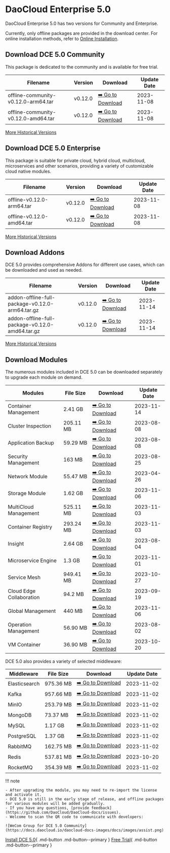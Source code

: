 # DaoCloud Enterprise 5.0

DaoCloud Enterprise 5.0 has two versions for Community and Enterprise.

Currently, only offline packages are provided in the download center. For online installation methods, refer to [Online Installation](../install/index.md).

## Download DCE 5.0 Community

This package is dedicated to the community and is available for free trial.

| Filename | Version | Download  | Update Date |
| -------- | ------- | --------- | ----------- |
| offline-community-v0.12.0-arm64.tar | v0.12.0 | [:arrow_right: Go to Download](./free/dce5-installer-v0.12.0.md) | 2023-11-08  |
| offline-community-v0.12.0-amd64.tar | v0.12.0 | [:arrow_right: Go to Download](./free/dce5-installer-v0.12.0.md) | 2023-11-08  |

[More Historical Versions](./free/dce5-installer-history.md)

## Download DCE 5.0 Enterprise

This package is suitable for private cloud, hybrid cloud, multicloud, microservices and other scenarios, providing a variety of customizable cloud native modules.

| Filename | Version | Download | Update Date |
| -------- | ------- | -------- | ----------- |
| offline-v0.12.0-arm64.tar | v0.12.0 | [:arrow_right: Go to Download](./business/dce5-installer-v0.12.0.md) | 2023-11-08  |
| offline-v0.12.0-amd64.tar | v0.12.0 | [:arrow_right: Go to Download](./business/dce5-installer-v0.12.0.md) | 2023-11-08  |

[More Historical Versions](./business/dce5-installer-history.md)

## Download Addons

DCE 5.0 provides comprehensive Addons for different use cases, which can be downloaded and used as needed.

| Filename | Version | Download | Update Date |
| -------- | ------- | -------- | ----------- |
| addon-offline-full-package-v0.12.0-arm64.tar.gz | v0.12.0 | [:arrow_right: Go to Download](./addon/v0.12.0.md) | 2023-11-14 |
| addon-offline-full-package-v0.12.0-amd64.tar.gz | v0.12.0 | [:arrow_right: Go to Download](./addon/v0.12.0.md) | 2023-11-14 |

[More Historical Versions](./addon/history.md)

## Download Modules

The numerous modules included in DCE 5.0 can be downloaded separately to upgrade each module on demand.

| Modules                  | File Size | Download                                              | Update Date |
| ------------------------ | --------- | ----------------------------------------------------- | ----------- |
| Container Management     | 2.41 GB   | [:arrow_right: Go to Download](./modules/ghippo.md)    | 2023-11-14  |
| Cluster Inspection       | 205.11 MB | [:arrow_right: Go to Download](./modules/kcollie.md)   | 2023-08-08  |
| Application Backup       | 59.29 MB  | [:arrow_right: Go to Download](./modules/kcoral.md)    | 2023-08-08  |
| Security Management      | 163 MB    | [:arrow_right: Go to Download](./modules/dowl.md)      | 2023-08-25  |
| Network Module           | 55.47 MB  | [:arrow_right: Go to Download](./modules/spidernet.md) | 2023-04-26  |
| Storage Module           | 1.62 GB   | [:arrow_right: Go to Download](./modules/hwameistor.md) | 2023-11-06 |
| MultiCloud Management    | 525.11 MB | [:arrow_right: Go to Download](./modules/kairship.md)  | 2023-11-03  |
| Container Registry       | 293.24 MB | [:arrow_right: Go to Download](./modules/kangaroo.md)  | 2023-11-03  |
| Insight                  | 2.64 GB   | [:arrow_right: Go to Download](./modules/insight.md)   | 2023-08-04  |
| Microservice Engine      | 1.3 GB    | [:arrow_right: Go to Download](./modules/skoala.md)    | 2023-11-01  |
| Service Mesh             | 949.41 MB | [:arrow_right: Go to Download](./modules/mspider.md)   | 2023-10-27  |
| Cloud Edge Collaboration | 94.2 MB   | [:arrow_right: Go to Download](./modules/kant.md)      | 2023-09-19  |
| Global Management        | 440 MB    | [:arrow_right: Go to Download](./modules/ghippo.md)    | 2023-11-06  |
| Operation Management     | 56.90 MB  | [:arrow_right: Go to Download](./modules/gmagpie.md)   | 2023-08-02  |
| VM Container             | 36.90 MB | [:arrow_right: Go to Download](./modules/virtnest.md)  | 2023-10-20 |

DCE 5.0 also provides a variety of selected middleware:

| Middleware    | File Size | Download    | Update Date |
| ------------- | --------- | ----------- | ----------- |
| Elasticsearch | 975.36 MB | [:arrow_right: Go to Download](./modules/middleware/elasticsearch.md) | 2023-11-02 |
| Kafka         | 957.66 MB | [:arrow_right: Go to Download](./modules/middleware/kafka.md)         | 2023-11-02 |
| MinIO         | 253.79 MB | [:arrow_right: Go to Download](./modules/middleware/minio.md)         | 2023-11-02 |
| MongoDB       | 73.37 MB  | [:arrow_right: Go to Download](./modules/middleware/mongodb.md)       | 2023-11-02 |
| MySQL         | 1.17 GB   | [:arrow_right: Go to Download](./modules/middleware/mysql.md)         | 2023-11-02 |
| PostgreSQL    | 1.37 GB   | [:arrow_right: Go to Download](./modules/middleware/postgresql.md)    | 2023-11-02 |
| RabbitMQ      | 162.75 MB | [:arrow_right: Go to Download](./modules/middleware/rabbitmq.md)      | 2023-11-02 |
| Redis         | 537.81 MB | [:arrow_right: Go to Download](./modules/middleware/redis.md)         | 2023-10-20 |
| RocketMQ      | 354.39 MB | [:arrow_right: Go to Download](./modules/middleware/rocketmq.md)      | 2023-11-02 |

!!! note

    - After upgrading the module, you may need to re-import the license and activate it.
    - DCE 5.0 is still in the early stage of release, and offline packages for various modules will be added gradually.
    - If you have any questions, [provide feedback](https://github.com/DaoCloud/DaoCloud-docs/issues).
    - Welcome to scan the QR code to communicate with developers:

    ![WeCom Group for DCE 5.0 Community](https://docs.daocloud.io/daocloud-docs-images/docs/images/assist.png)

[Install DCE 5.0](../install/index.md){ .md-button .md-button--primary }
[Free Trial](../dce/license0.md){ .md-button .md-button--primary }
